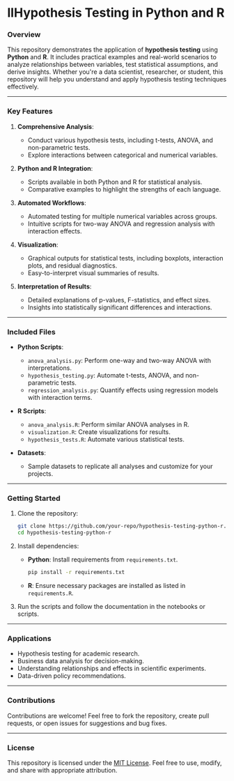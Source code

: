 # llHypothesis Testing in Python and R

### **Overview**
This repository demonstrates the application of **hypothesis testing** using **Python** and **R**. It includes practical examples and real-world scenarios to analyze relationships between variables, test statistical assumptions, and derive insights. Whether you're a data scientist, researcher, or student, this repository will help you understand and apply hypothesis testing techniques effectively.

---

### **Key Features**
1. **Comprehensive Analysis**:
   - Conduct various hypothesis tests, including t-tests, ANOVA, and non-parametric tests.
   - Explore interactions between categorical and numerical variables.

2. **Python and R Integration**:
   - Scripts available in both Python and R for statistical analysis.
   - Comparative examples to highlight the strengths of each language.

3. **Automated Workflows**:
   - Automated testing for multiple numerical variables across groups.
   - Intuitive scripts for two-way ANOVA and regression analysis with interaction effects.

4. **Visualization**:
   - Graphical outputs for statistical tests, including boxplots, interaction plots, and residual diagnostics.
   - Easy-to-interpret visual summaries of results.

5. **Interpretation of Results**:
   - Detailed explanations of p-values, F-statistics, and effect sizes.
   - Insights into statistically significant differences and interactions.

---

### **Included Files**
- **Python Scripts**:
  - `anova_analysis.py`: Perform one-way and two-way ANOVA with interpretations.
  - `hypothesis_testing.py`: Automate t-tests, ANOVA, and non-parametric tests.
  - `regression_analysis.py`: Quantify effects using regression models with interaction terms.
  
- **R Scripts**:
  - `anova_analysis.R`: Perform similar ANOVA analyses in R.
  - `visualization.R`: Create visualizations for results.
  - `hypothesis_tests.R`: Automate various statistical tests.

- **Datasets**:
  - Sample datasets to replicate all analyses and customize for your projects.

---

### **Getting Started**
1. Clone the repository:
   ```bash
   git clone https://github.com/your-repo/hypothesis-testing-python-r.git
   cd hypothesis-testing-python-r
   ```
2. Install dependencies:
   - **Python**: Install requirements from `requirements.txt`.
     ```bash
     pip install -r requirements.txt
     ```
   - **R**: Ensure necessary packages are installed as listed in `requirements.R`.

3. Run the scripts and follow the documentation in the notebooks or scripts.

---

### **Applications**
- Hypothesis testing for academic research.
- Business data analysis for decision-making.
- Understanding relationships and effects in scientific experiments.
- Data-driven policy recommendations.

---

### **Contributions**
Contributions are welcome! Feel free to fork the repository, create pull requests, or open issues for suggestions and bug fixes.

---

### **License**
This repository is licensed under the [MIT License](LICENSE). Feel free to use, modify, and share with appropriate attribution.
